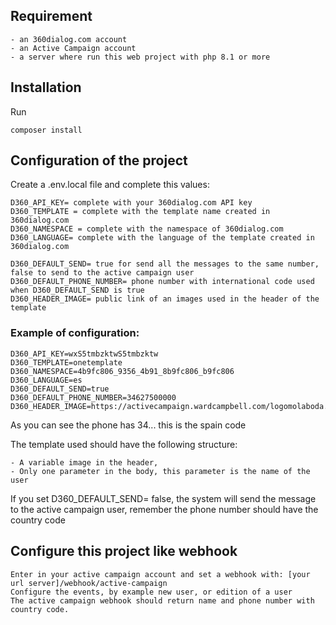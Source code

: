 ## Requirement

    - an 360dialog.com account
    - an Active Campaign account
    - a server where run this web project with php 8.1 or more
    
## Installation
Run 

    composer install

## Configuration of the project
Create a .env.local file and complete this values:

    D360_API_KEY= complete with your 360dialog.com API key 
    D360_TEMPLATE = complete with the template name created in 360dialog.com
    D360_NAMESPACE = complete with the namespace of 360dialog.com
    D360_LANGUAGE= complete with the language of the template created in 360dialog.com
    
    D360_DEFAULT_SEND= true for send all the messages to the same number, false to send to the active campaign user
    D360_DEFAULT_PHONE_NUMBER= phone number with international code used when D360_DEFAULT_SEND is true
    D360_HEADER_IMAGE= public link of an images used in the header of the template

### Example of configuration:

    D360_API_KEY=wxS5tmbzktwS5tmbzktw
    D360_TEMPLATE=onetemplate
    D360_NAMESPACE=4b9fc806_9356_4b91_8b9fc806_b9fc806
    D360_LANGUAGE=es
    D360_DEFAULT_SEND=true
    D360_DEFAULT_PHONE_NUMBER=34627500000
    D360_HEADER_IMAGE=https://activecampaign.wardcampbell.com/logomolaboda.jpg

As you can see the phone has 34... this is the spain code

The template used should have the following structure:

    - A variable image in the header,
    - Only one parameter in the body, this parameter is the name of the user


If you set D360_DEFAULT_SEND= false, the system will send the message to the active campaign user, remember the phone number should have the country code

## Configure this project like webhook

    Enter in your active campaign account and set a webhook with: [your url server]/webhook/active-campaign
    Configure the events, by example new user, or edition of a user
    The active campaign webhook should return name and phone number with country code. 







